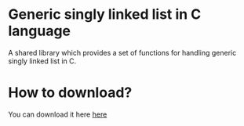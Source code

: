 # Generic singly linked list in C language
A shared library which provides a set of functions for handling generic singly linked list in C.

<h1> How to download? </h1>
You can download it here  <a href="https://github.com/user-attachments/files/19392877/libList.zip">here</a>
